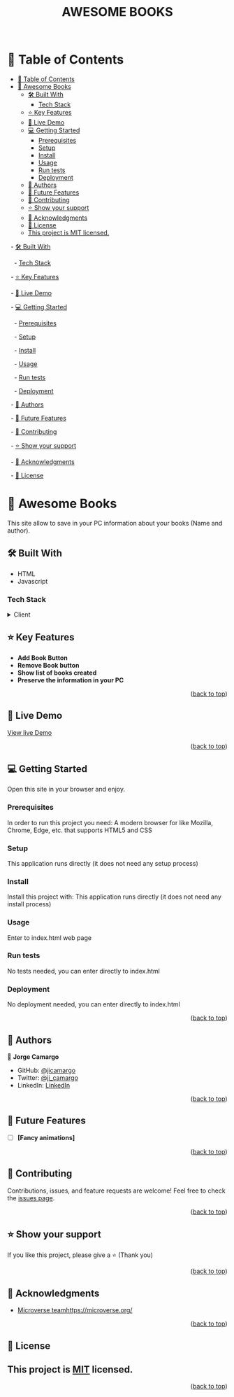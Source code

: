 <a name="readme-top"></a>
  

<div align="center">
  <br/>

  <h1><b>AWESOME BOOKS</b></h1>

  <br/>
</div>

<!-- TABLE OF CONTENTS -->
# 📗 Table of Contents

- [📗 Table of Contents](#-table-of-contents)
- [📖 Awesome Books ](#-awesome-books-)
  - [🛠 Built With ](#-built-with-)
    - [Tech Stack ](#tech-stack-)
  - [⭐️ Key Features ](#️-key-features-)
  - [🚀 Live Demo ](#-live-demo-)
  - [💻 Getting Started ](#-getting-started-)
    - [Prerequisites](#prerequisites)
    - [Setup](#setup)
    - [Install](#install)
    - [Usage](#usage)
    - [Run tests](#run-tests)
    - [Deployment](#deployment)
  - [👥 Authors ](#-authors-)
  - [🔭 Future Features ](#-future-features-)
  - [🤝 Contributing ](#-contributing-)
  - [⭐️ Show your support ](#️-show-your-support-)
  - [🙏 Acknowledgments ](#-acknowledgments-)
  - [📝 License ](#-license-)
  - [This project is MIT licensed.](#this-project-is-mit-licensed)

  - [🛠 Built With ](#-built-with-)

    - [Tech Stack ](#tech-stack-)

  - [⭐️ Key Features ](#️-key-features-)

  - [🚀 Live Demo ](#-live-demo-)

  - [💻 Getting Started ](#-getting-started-)

    - [Prerequisites](#prerequisites)

    - [Setup](#setup)

    - [Install](#install)

    - [Usage](#usage)

    - [Run tests](#run-tests)

    - [Deployment](#deployment)

  - [👥 Authors ](#-authors-)

  - [🔭 Future Features ](#-future-features-)

  - [🤝 Contributing ](#-contributing-)

  - [⭐️ Show your support ](#️-show-your-support-)

  - [🙏 Acknowledgments ](#-acknowledgments-)

  - [📝 License ](#-license-)

  

<!-- PROJECT DESCRIPTION -->

# 📖 Awesome Books <a name="about-project"></a>

This site allow to save in your PC information about your books (Name and author). 

## 🛠 Built With <a name="built-with"></a>
- HTML
- Javascript
  

### Tech Stack <a name="tech-stack"></a>

<details>
  <summary>Client</summary>
  <ul>
    <li>HTML</li>
    <li>JAVASCRIPT</li>
  </ul>
</details>

## ⭐️ Key Features <a name="key-features"></a> 

- **Add Book Button**
- **Remove Book button**
- **Show list of books created**
- **Preserve the information in your PC**

<p align="right">(<a href="#readme-top">back to top</a>)</p>
<!-- LIVE DEMO -->

## 🚀 Live Demo <a name="live-demo"></a>

[View live Demo](https://jicamargo.github.io/awesome-books/)

<p align="right">(<a href="#readme-top">back to top</a>)</p>
<!-- GETTING STARTED -->

## 💻 Getting Started <a name="getting-started"></a>

Open this site in your browser and enjoy.

### Prerequisites
  In order to run this project you need:
  A modern browser for like Mozilla, Chrome, Edge, etc. that supports HTML5 and CSS

### Setup
  This application runs directly (it does not need any setup process)

### Install
  Install this project with:
  This application runs directly (it does not need any install process)

### Usage
  Enter to index.html web page

### Run tests
  No tests needed, you can enter directly to index.html

### Deployment
  No deployment needed, you can enter directly to index.html

<p align="right">(<a href="#readme-top">back to top</a>)</p>

<!-- AUTHORS -->
## 👥 Authors <a name="authors"></a>

👤 **Jorge Camargo**

- GitHub: [@jicamargo](https://github.com/jicamargo)
- Twitter: [@ji_camargo](https://twitter.com/ji_camargo)
- LinkedIn: [LinkedIn](https://linkedin.com/in/jorgecamargog)
<p align="right">(<a href="#readme-top">back to top</a>)</p>

<!-- FUTURE FEATURES -->
## 🔭 Future Features <a name="future-features"></a>

- [ ] **[Fancy animations]**

<p align="right">(<a href="#readme-top">back to top</a>)</p>

<!-- CONTRIBUTING -->
## 🤝 Contributing <a name="contributing"></a>

Contributions, issues, and feature requests are welcome!
Feel free to check the [issues page](../../issues/).
  <p align="right">(<a href="#readme-top">back to top</a>)</p>

<!-- SUPPORT -->
## ⭐️ Show your support <a name="support"></a>

If you like this project, please give a ⭐️ (Thank you)
<p align="right">(<a href="#readme-top">back to top</a>)</p>
<!-- ACKNOWLEDGEMENTS -->

## 🙏 Acknowledgments <a name="acknowledgements"></a>

- [Microverse team]()https://microverse.org/
  
<p align="right">(<a href="#readme-top">back to top</a>)</p>

## 📝 License <a name="license"></a>

This project is [MIT](./LICENSE) licensed.
- 

<p align="right">(<a href="#readme-top">back to top</a>)</p>
